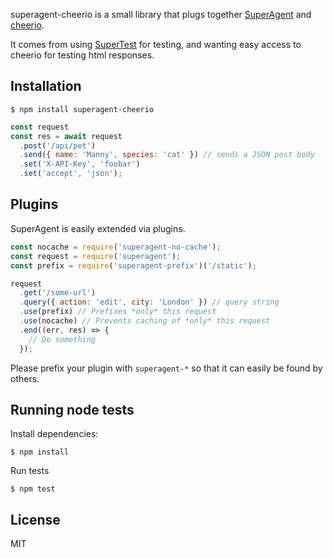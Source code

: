superagent-cheerio is a small library that plugs together [SuperAgent](https://www.npmjs.com/package/superagent) and [cheerio](https://www.npmjs.com/package/cheerio).

It comes from using [SuperTest](https://www.npmjs.com/package/supertest) for testing, and wanting easy access to cheerio for testing html responses.

## Installation

```
$ npm install superagent-cheerio
```

```js
const request
const res = await request
  .post('/api/pet')
  .send({ name: 'Manny', species: 'cat' }) // sends a JSON post body
  .set('X-API-Key', 'foobar')
  .set('accept', 'json');
```


## Plugins

SuperAgent is easily extended via plugins.

```js
const nocache = require('superagent-no-cache');
const request = require('superagent');
const prefix = require('superagent-prefix')('/static');

request
  .get('/some-url')
  .query({ action: 'edit', city: 'London' }) // query string
  .use(prefix) // Prefixes *only* this request
  .use(nocache) // Prevents caching of *only* this request
  .end((err, res) => {
    // Do something
  });
```

Please prefix your plugin with `superagent-*` so that it can easily be found by others.

## Running node tests

Install dependencies:

```shell
$ npm install
```
Run tests

```shell
$ npm test
```

## License

MIT
